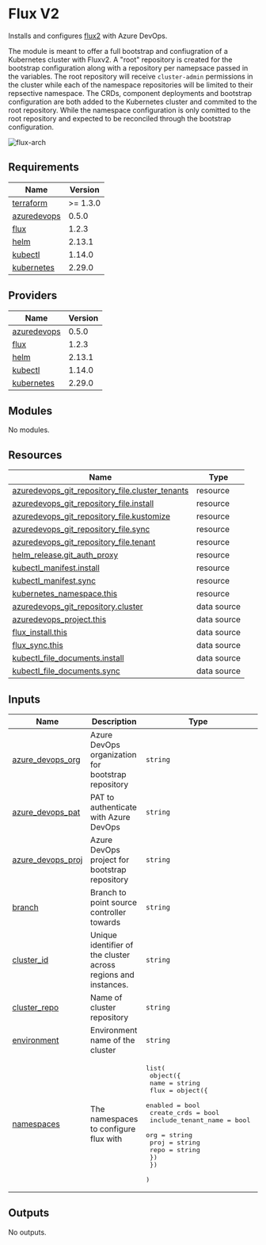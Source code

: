 # Flux V2

Installs and configures [flux2](https://github.com/fluxcd/flux2) with Azure DevOps.

The module is meant to offer a full bootstrap and confiugration of a Kubernetes cluster
with Fluxv2. A "root" repository is created for the bootstrap configuration along with a
repository per namepsace passed in the variables. The root repository will receive `cluster-admin`
permissions in the cluster while each of the namespace repositories will be limited to their
repsective namespace. The CRDs, component deployments and bootstrap configuration are both
added to the Kubernetes cluster and commited to the root repository. While the namespace
configuration is only comitted to the root repository and expected to be reconciled through
the bootstrap configuration.

![flux-arch](../../../assets/fluxcd-v2.jpg)

## Requirements

| Name | Version |
|------|---------|
| <a name="requirement_terraform"></a> [terraform](#requirement\_terraform) | >= 1.3.0 |
| <a name="requirement_azuredevops"></a> [azuredevops](#requirement\_azuredevops) | 0.5.0 |
| <a name="requirement_flux"></a> [flux](#requirement\_flux) | 1.2.3 |
| <a name="requirement_helm"></a> [helm](#requirement\_helm) | 2.13.1 |
| <a name="requirement_kubectl"></a> [kubectl](#requirement\_kubectl) | 1.14.0 |
| <a name="requirement_kubernetes"></a> [kubernetes](#requirement\_kubernetes) | 2.29.0 |

## Providers

| Name | Version |
|------|---------|
| <a name="provider_azuredevops"></a> [azuredevops](#provider\_azuredevops) | 0.5.0 |
| <a name="provider_flux"></a> [flux](#provider\_flux) | 1.2.3 |
| <a name="provider_helm"></a> [helm](#provider\_helm) | 2.13.1 |
| <a name="provider_kubectl"></a> [kubectl](#provider\_kubectl) | 1.14.0 |
| <a name="provider_kubernetes"></a> [kubernetes](#provider\_kubernetes) | 2.29.0 |

## Modules

No modules.

## Resources

| Name | Type |
|------|------|
| [azuredevops_git_repository_file.cluster_tenants](https://registry.terraform.io/providers/xenitab/azuredevops/0.5.0/docs/resources/git_repository_file) | resource |
| [azuredevops_git_repository_file.install](https://registry.terraform.io/providers/xenitab/azuredevops/0.5.0/docs/resources/git_repository_file) | resource |
| [azuredevops_git_repository_file.kustomize](https://registry.terraform.io/providers/xenitab/azuredevops/0.5.0/docs/resources/git_repository_file) | resource |
| [azuredevops_git_repository_file.sync](https://registry.terraform.io/providers/xenitab/azuredevops/0.5.0/docs/resources/git_repository_file) | resource |
| [azuredevops_git_repository_file.tenant](https://registry.terraform.io/providers/xenitab/azuredevops/0.5.0/docs/resources/git_repository_file) | resource |
| [helm_release.git_auth_proxy](https://registry.terraform.io/providers/hashicorp/helm/2.13.1/docs/resources/release) | resource |
| [kubectl_manifest.install](https://registry.terraform.io/providers/gavinbunney/kubectl/1.14.0/docs/resources/manifest) | resource |
| [kubectl_manifest.sync](https://registry.terraform.io/providers/gavinbunney/kubectl/1.14.0/docs/resources/manifest) | resource |
| [kubernetes_namespace.this](https://registry.terraform.io/providers/hashicorp/kubernetes/2.29.0/docs/resources/namespace) | resource |
| [azuredevops_git_repository.cluster](https://registry.terraform.io/providers/xenitab/azuredevops/0.5.0/docs/data-sources/git_repository) | data source |
| [azuredevops_project.this](https://registry.terraform.io/providers/xenitab/azuredevops/0.5.0/docs/data-sources/project) | data source |
| [flux_install.this](https://registry.terraform.io/providers/fluxcd/flux/1.2.3/docs/data-sources/install) | data source |
| [flux_sync.this](https://registry.terraform.io/providers/fluxcd/flux/1.2.3/docs/data-sources/sync) | data source |
| [kubectl_file_documents.install](https://registry.terraform.io/providers/gavinbunney/kubectl/1.14.0/docs/data-sources/file_documents) | data source |
| [kubectl_file_documents.sync](https://registry.terraform.io/providers/gavinbunney/kubectl/1.14.0/docs/data-sources/file_documents) | data source |

## Inputs

| Name | Description | Type | Default | Required |
|------|-------------|------|---------|:--------:|
| <a name="input_azure_devops_org"></a> [azure\_devops\_org](#input\_azure\_devops\_org) | Azure DevOps organization for bootstrap repository | `string` | n/a | yes |
| <a name="input_azure_devops_pat"></a> [azure\_devops\_pat](#input\_azure\_devops\_pat) | PAT to authenticate with Azure DevOps | `string` | n/a | yes |
| <a name="input_azure_devops_proj"></a> [azure\_devops\_proj](#input\_azure\_devops\_proj) | Azure DevOps project for bootstrap repository | `string` | n/a | yes |
| <a name="input_branch"></a> [branch](#input\_branch) | Branch to point source controller towards | `string` | `"main"` | no |
| <a name="input_cluster_id"></a> [cluster\_id](#input\_cluster\_id) | Unique identifier of the cluster across regions and instances. | `string` | n/a | yes |
| <a name="input_cluster_repo"></a> [cluster\_repo](#input\_cluster\_repo) | Name of cluster repository | `string` | `"fleet-infra"` | no |
| <a name="input_environment"></a> [environment](#input\_environment) | Environment name of the cluster | `string` | n/a | yes |
| <a name="input_namespaces"></a> [namespaces](#input\_namespaces) | The namespaces to configure flux with | <pre>list(<br>    object({<br>      name = string<br>      flux = object({<br>        enabled             = bool<br>        create_crds         = bool<br>        include_tenant_name = bool<br>        org                 = string<br>        proj                = string<br>        repo                = string<br>      })<br>    })<br>  )</pre> | <pre>[<br>  {<br>    "flux": {<br>      "create_crds": false,<br>      "enabled": true,<br>      "include_tenant_name": false,<br>      "org": "",<br>      "proj": "",<br>      "repo": ""<br>    },<br>    "name": ""<br>  }<br>]</pre> | no |

## Outputs

No outputs.

